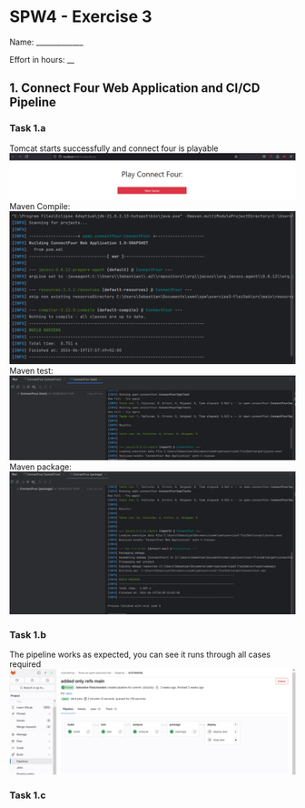 SPW4 - Exercise 3
=================

Name: _____________

Effort in hours: __

## 1. Connect Four Web Application and CI/CD Pipeline

### Task 1.a

Tomcat starts successfully and connect four is playable
![img.png](docs/tomcat_run_test_works.png)
Maven Compile: 
![img.png](docs/maven_compile.png)
Maven test:
![img.png](docs/maven_test.png)
Maven package:
![img.png](docs/maven_package.png)

### Task 1.b
The pipeline works as expected, you can see it runs through all cases required
![img.png](docs/gitlab_pipeline_showcase.png)

### Task 1.c

